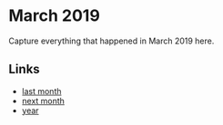 # March 2019

Capture everything that happened in March 2019 here.

## Links
- [last month](calendar/months/2019-02.md)
- [next month](calendar/months/2019-04.md)
- [year](calendar/years/2019.md)